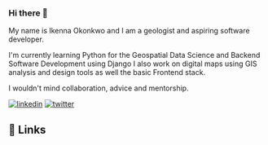 ### Hi there 👋
My name is Ikenna Okonkwo and I am a geologist and aspiring software developer.

I'm currently learning Python for the Geospatial Data Science and Backend Software Development using Django
I also work on digital maps using GIS analysis and design tools as well the basic Frontend stack. 

I wouldn't mind collaboration, advice and mentorship.

[![linkedin](https://img.shields.io/badge/linkedin-0A66C2?style=for-the-badge&logo=linkedin&logoColor=white)](linkedin.com/in/ikenna-okonkwo-a0372315/)
[![twitter](https://img.shields.io/badge/twitter-1DA1F2?style=for-the-badge&logo=twitter&logoColor=white)](https://twitter.com/failedrift)
<!--
**FailedRift/Failedrift** is a ✨ _special_ ✨ repository because its `README.md` (this file) appears on your GitHub profile.

Here are some ideas to get you started:

- 🔭 I’m currently working on ...
- 🌱 I’m currently learning ...
- 👯 I’m looking to collaborate on ...
- 🤔 I’m looking for help with ...
- 💬 Ask me about ...
- 📫 How to reach me: ...
- 😄 Pronouns: ...
- ⚡ Fun fact: ...
-->

## 🔗 Links
